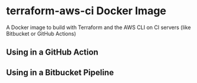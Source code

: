 # terraform-aws-ci Docker Image

A Docker image to build with Terraform and the AWS CLI on CI servers (like
Bitbucket or GitHub Actions)

## Using in a GitHub Action

## Using in a Bitbucket Pipeline
